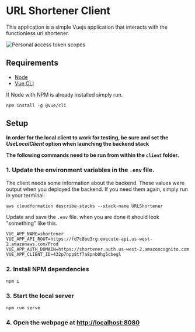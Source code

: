 <!-- # Copyright 2019 Amazon.com, Inc. or its affiliates. All Rights Reserved.
# SPDX-License-Identifier: MIT-0
# 
# Permission is hereby granted, free of charge, to any person obtaining a copy of this
# software and associated documentation files (the "Software"), to deal in the Software
# without restriction, including without limitation the rights to use, copy, modify,
# merge, publish, distribute, sublicense, and/or sell copies of the Software, and to
# permit persons to whom the Software is furnished to do so.
# 
# THE SOFTWARE IS PROVIDED "AS IS", WITHOUT WARRANTY OF ANY KIND, EXPRESS OR IMPLIED,
# INCLUDING BUT NOT LIMITED TO THE WARRANTIES OF MERCHANTABILITY, FITNESS FOR A
# PARTICULAR PURPOSE AND NONINFRINGEMENT. IN NO EVENT SHALL THE AUTHORS OR COPYRIGHT
# HOLDERS BE LIABLE FOR ANY CLAIM, DAMAGES OR OTHER LIABILITY, WHETHER IN AN ACTION
# OF CONTRACT, TORT OR OTHERWISE, ARISING FROM, OUT OF OR IN CONNECTION WITH THE
# SOFTWARE OR THE USE OR OTHER DEALINGS IN THE SOFTWARE. -->

# URL Shortener Client
This application is a simple Vuejs application that interacts with the functionless url shortener.

![Personal access token scopes](../assets/client.png)

## Requirements
* [Node](https://nodejs.org)
* [Vue CLI](https://cli.vuejs.org/)

If Node with NPM is already installed simply run.
```
npm install -g @vue/cli
```

## Setup

**In order for the local client to work for testing, be sure and set the *UseLocalClient* option when launching the backend stack**

**The following commands need to be run from within the `client` folder.**

### 1. Update the environment variables in the `.env` file.
The client needs some information about the backend. These values were output when you deployed the backend. If you need them again, simply run in your terminal:
```
aws cloudformation describe-stacks --stack-name URLShortener
```
Update and save the `.env` file. when you are done it should look "something" like this.

```
VUE_APP_NAME=shortener
VUE_APP_API_ROOT=https://fd7c8be3rg.execute-api.us-west-2.amazonaws.com/Prod
VUE_APP_AUTH_DOMAIN=https://shortener.auth.us-west-2.amazoncognito.com
VUE_APP_CLIENT_ID=432p7npp8tf7a8pnb0hg5cbegl
```

### 2. Install NPM dependencies

```
npm i
```

### 3. Start the local server
```
npm run serve
```

### 4. Open the webpage at [http://localhost:8080](http://localhost:8080)